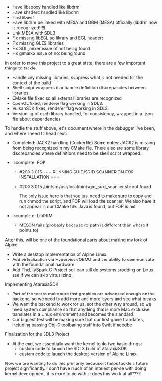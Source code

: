 - Have libepoxy handled like libdrm 
- Have shaderc handled like libdrm
- Find libavif
- Have libdrm be linked with MESA and GBM (MESA) officially (libdrm now is recognized!!!!)
- Link MESA with SDL3
- Fix missing libEGL.so library and EGL headers
- Fix missing GLES libraries
- Fix SDL_mixer issue of not being found
- Fix glmark2 issue of not being found

In order to move this project to a great state, there are a few important
things to tackle.

- Handle any missing libraries, suppress what is not needed for the context of the build
- Shell script wrappers that handle definition discrepancies between libraries
- CMake file fixed so all external libraries are recognized
- OpenGL fixed, renderer flag working in SDL3. 
- VulkanSDK fixed, renderer flag working in SDL3.
- Versioning of each library handled, for consistency, wrapped in a .json file about dependencies




To handle the stuff above, let's document where in the debugger I've been, and where I need to head next:
- Completed: JACK2 handling (Dockerfile)
    Some notes:
        JACK2 is missing from being recognized in my CMake file. 
        There also are some library discrepancies where definitions need to be shell script wrapped.


- Incomplete: FOP
    - #200 3.015 === RUNNING SUID/SGID SCANNER ON FOP INSTALLATION ===
    - #200 3.015 /bin/sh: /usr/local/bin/sgid_suid_scanner.sh: not found

        The only issue here is that you just need to make sure to copy and run chmod the script, and FOP will load the scanner.
        We also have it not appear in our CMake file. Java is found, but FOP is not

- Incomplete: LibDRM
    - MESON fails (probably because its path is different than where it points to)





After this, will be one of the foundational parts about making my fork of Alpine
- Write a desktop implementation of Alpine Linux.
- Add virtualization via Hypervisor/QEMU and the ability to communicate with the foundational hardware
- Add TheLilySpark C Project so I can still do systems prodding on Linux, see if we can skip virtualizing.

Implementing AtaraxiaSDK:
- Part of the test to make sure that graphics are advanced enough on the backend, so we need to add more and more layers and see what breaks
- We want the backend to work for us, not the other way around, so we need system compliance so that anything that is more Mac exclusive   
  translates in a Linux environment and becomes the standard.
- Our biggest test will be making sure that our first game translates, including passing Obj-C toolbaring stuff into Swift if needbe

Finalization for the SDL3 Project
- At the end, we essentially want the kernel to do two basic things:
    - custom code to launch the SDL3 build of AtaraxiaSDK
    - custom code to launch the desktop version of Alpine Linux.

Now we are wanting to do this primarily because it helps tackle a future
project significantly. I don't have much of an interest per-se with doing
kernel development, it is more to do with a: does this work at all????

